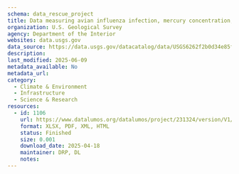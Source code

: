 ```yaml
---
schema: data_rescue_project 
title: Data measuring avian influenza infection, mercury concentration, and body condition in wild waterfowl
organization: U.S. Geological Survey
agency: Department of the Interior
websites: data.usgs.gov
data_source: https://data.usgs.gov/datacatalog/data/USGS6262f2b0d34e85fa62bb60bc
description: 
last_modified: 2025-06-09
metadata_available: No
metadata_url: 
category:
  - Climate & Environment 
  - Infrastructure 
  - Science & Research 
resources:
  - id: 1106
    url: https://www.datalumos.org/datalumos/project/231324/version/V1/view
    format: XLSX, PDF, XML, HTML
    status: Finished
    size: 0.001
    download_date: 2025-04-18
    maintainer: DRP, DL
    notes: 
---
```

